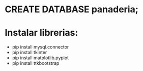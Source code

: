 # CREATE DATABASE panaderia;
# Instalar librerias:
- pip install mysql.connector
- pip install tkinter
- pip install matplotlib.pyplot
- pip install ttkbootstrap
